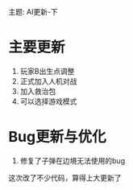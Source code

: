 主题: AI更新-下<br>

# 主要更新
1. 玩家B出生点调整<br>
2. 正式加入人机对战<br>
3. 加入救治包<br>
4. 可以选择游戏模式<br>

# Bug更新与优化
1. 修复了子弹在边境无法使用的bug<br>


这次改了不少代码，算得上大更新了